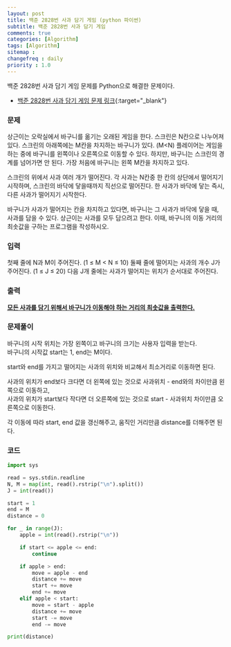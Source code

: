 ```yaml
---
layout: post
title: 백준 2828번 사과 담기 게임 (python 파이썬)
subtitle: 백준 2828번 사과 담기 게임
comments: true
categories: [Algorithm]
tags: [Algorithm]
sitemap :
changefreq : daily
priority : 1.0
---
```

백준 2828번 사과 담기 게임 문제를 Python으로 해결한 문제이다.  

* [백준 2828번 사과 담기 게임 문제 링크](https://www.acmicpc.net/problem/2828){:target="_blank"}


### 문제 
상근이는 오락실에서 바구니를 옮기는 오래된 게임을 한다. 스크린은 N칸으로 나누어져 있다. 스크린의 아래쪽에는 M칸을 차지하는 바구니가 있다. (M<N) 플레이어는 게임을 하는 중에 바구니를 왼쪽이나 오른쪽으로 이동할 수 있다. 하지만, 바구니는 스크린의 경계를 넘어가면 안 된다. 가장 처음에 바구니는 왼쪽 M칸을 차지하고 있다.

스크린의 위에서 사과 여러 개가 떨어진다. 각 사과는 N칸중 한 칸의 상단에서 떨어지기 시작하며, 스크린의 바닥에 닿을때까지 직선으로 떨어진다. 한 사과가 바닥에 닿는 즉시, 다른 사과가 떨어지기 시작한다.

바구니가 사과가 떨어지는 칸을 차지하고 있다면, 바구니는 그 사과가 바닥에 닿을 때, 사과를 담을 수 있다. 상근이는 사과를 모두 담으려고 한다. 이때, 바구니의 이동 거리의 최솟값을 구하는 프로그램을 작성하시오.


### 입력
첫째 줄에 N과 M이 주어진다. (1 ≤ M < N ≤ 10) 둘째 줄에 떨어지는 사과의 개수 J가 주어진다. (1 ≤ J ≤ 20) 다음 J개 줄에는 사과가 떨어지는 위치가 순서대로 주어진다.


### 출력
**<u>모든 사과를 담기 위해서 바구니가 이동해야 하는 거리의 최솟값을 출력한다.</u>**


### 문제풀이
바구니의 시작 위치는 가장 왼쪽이고 바구니의 크기는 사용자 입력을 받는다.  
바구니의 시작값 start는 1, end는 M이다.

start와 end를 가지고 떨어지는 사과의 위치와 비교해서 최소거리로 이동하면 된다.

사과의 위치가 end보다 크다면 더 왼쪽에 있는 것으로 사과위치 - end와의 차이만큼 왼쪽으로 이동하고,  
사과의 위치가 start보다 작다면 더 오른쪽에 있는 것으로 start - 사과위치 차이만큼 오른쪽으로 이동한다.

각 이동에 따라 start, end 값을 갱신해주고, 움직인 거리만큼 distance를 더해주면 된다.


### 코드
```python
import sys

read = sys.stdin.readline
N, M = map(int, read().rstrip("\n").split())
J = int(read())

start = 1
end = M
distance = 0

for _ in range(J):
    apple = int(read().rstrip("\n"))

    if start <= apple <= end:
        continue

    if apple > end:
        move = apple - end
        distance += move
        start += move
        end += move
    elif apple < start:
        move = start - apple
        distance += move
        start -= move
        end -= move

print(distance)
```